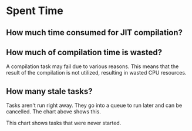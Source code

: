 # Spent Time

<script setup>

import { data } from "./duration.data"
import BarChart from "./components/BarChart.vue"

</script>

## How much time consumed for JIT compilation?

<BarChart :data="data.duration" x="run" y="duration" series="category"/>

## How much of compilation time is wasted?

A compilation task may fail due to various reasons. This means that the result of the compilation is not utilized, resulting in wasted CPU resources.

<BarChart :data="data.failedTaskDuration" x="run" y="duration" series="category"/>

## How many stale tasks?

Tasks aren't run right away. They go into a queue to run later and can be cancelled. The chart above shows this.

This chart shows tasks that were never started.

<BarChart :data="data.staleTasks" x="run" y="count"/>

